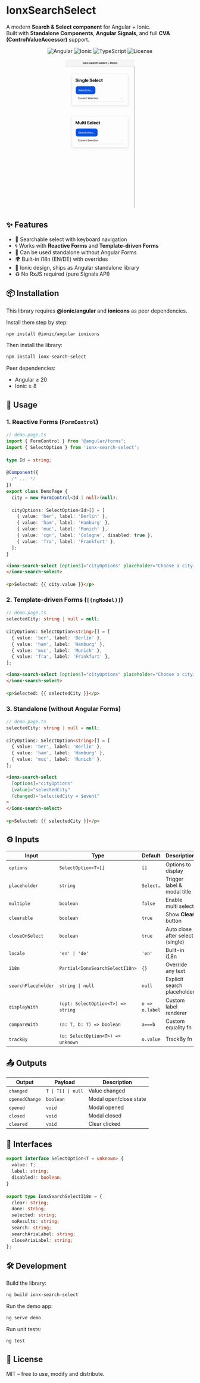 # IonxSearchSelect

A modern **Search & Select component** for Angular + Ionic.  
Built with **Standalone Components**, **Angular Signals**, and full **CVA (ControlValueAccessor)** support.

<p align="center">
  <img alt="Angular" src="https://img.shields.io/badge/Angular-20+-dd0031?logo=angular&logoColor=white">
  <img alt="Ionic" src="https://img.shields.io/badge/Ionic-8+-3880ff?logo=ionic&logoColor=white">
  <img alt="TypeScript" src="https://img.shields.io/badge/TypeScript-5.9-3178c6?logo=typescript&logoColor=white">
  <img alt="License" src="https://img.shields.io/badge/License-MIT-green">
</p>

<p align="center">
  <img src="demo.gif" alt="IonxSearchSelect Demo" height="400">
</p>

## ✨ Features

- 🔎 Searchable select with keyboard navigation
- 🌀 Works with **Reactive Forms** and **Template-driven Forms**
- 🧩 Can be used standalone without Angular Forms
- 🌍 Built-in i18n (EN/DE) with overrides
- 🎨 Ionic design, ships as Angular standalone library
- ♻️ No RxJS required (pure Signals API)

## 📦 Installation

This library requires **@ionic/angular** and **ionicons** as peer dependencies.

Install them step by step:

```bash
npm install @ionic/angular ionicons
```

Then install the library:

```bash
npm install ionx-search-select
```

Peer dependencies:

- Angular ≥ 20
- Ionic ≥ 8

## 🚀 Usage

### 1. Reactive Forms (`FormControl`)

```ts
// demo.page.ts
import { FormControl } from '@angular/forms';
import { SelectOption } from 'ionx-search-select';

type Id = string;

@Component({
  /* ... */
})
export class DemoPage {
  city = new FormControl<Id | null>(null);

  cityOptions: SelectOption<Id>[] = [
    { value: 'ber', label: 'Berlin' },
    { value: 'ham', label: 'Hamburg' },
    { value: 'muc', label: 'Munich' },
    { value: 'cgn', label: 'Cologne', disabled: true },
    { value: 'fra', label: 'Frankfurt' },
  ];
}
```

```html
<ionx-search-select [options]="cityOptions" placeholder="Choose a city…" [formControl]="city">
</ionx-search-select>

<p>Selected: {{ city.value }}</p>
```

### 2. Template-driven Forms (`[(ngModel)]`)

```ts
// demo.page.ts
selectedCity: string | null = null;

cityOptions: SelectOption<string>[] = [
  { value: 'ber', label: 'Berlin' },
  { value: 'ham', label: 'Hamburg' },
  { value: 'muc', label: 'Munich' },
  { value: 'fra', label: 'Frankfurt' },
];
```

```html
<ionx-search-select [options]="cityOptions" placeholder="Choose a city…" [(ngModel)]="selectedCity">
</ionx-search-select>

<p>Selected: {{ selectedCity }}</p>
```

### 3. Standalone (without Angular Forms)

```ts
// demo.page.ts
selectedCity: string | null = null;

cityOptions: SelectOption<string>[] = [
  { value: 'ber', label: 'Berlin' },
  { value: 'ham', label: 'Hamburg' },
  { value: 'muc', label: 'Munich' },
];
```

```html
<ionx-search-select
  [options]="cityOptions"
  [value]="selectedCity"
  (changed)="selectedCity = $event"
>
</ionx-search-select>

<p>Selected: {{ selectedCity }}</p>
```

## ⚙️ Inputs

| Input               | Type                               | Default        | Description                      |
| ------------------- | ---------------------------------- | -------------- | -------------------------------- |
| `options`           | `SelectOption<T>[]`                | `[]`           | Options to display               |
| `placeholder`       | `string`                           | `Select…`      | Trigger label & modal title      |
| `multiple`          | `boolean`                          | `false`        | Enable multi select              |
| `clearable`         | `boolean`                          | `true`         | Show **Clear** button            |
| `closeOnSelect`     | `boolean`                          | `true`         | Auto close after select (single) |
| `locale`            | `'en' \| 'de'`                     | `'en'`         | Built-in i18n                    |
| `i18n`              | `Partial<IonxSearchSelectI18n>`    | `{}`           | Override any text                |
| `searchPlaceholder` | `string \| null`                   | `null`         | Explicit search placeholder      |
| `displayWith`       | `(opt: SelectOption<T>) => string` | `o => o.label` | Custom label renderer            |
| `compareWith`       | `(a: T, b: T) => boolean`          | `a===b`        | Custom equality fn               |
| `trackBy`           | `(o: SelectOption<T>) => unknown`  | `o.value`      | TrackBy fn                       |

## 📤 Outputs

| Output         | Payload            | Description            |
| -------------- | ------------------ | ---------------------- |
| `changed`      | `T \| T[] \| null` | Value changed          |
| `openedChange` | `boolean`          | Modal open/close state |
| `opened`       | `void`             | Modal opened           |
| `closed`       | `void`             | Modal closed           |
| `cleared`      | `void`             | Clear clicked          |

## 🔑 Interfaces

```ts
export interface SelectOption<T = unknown> {
  value: T;
  label: string;
  disabled?: boolean;
}

export type IonxSearchSelectI18n = {
  clear: string;
  done: string;
  selected: string;
  noResults: string;
  search: string;
  searchAriaLabel: string;
  closeAriaLabel: string;
};
```

## 🛠️ Development

Build the library:

```bash
ng build ionx-search-select
```

Run the demo app:

```bash
ng serve demo
```

Run unit tests:

```bash
ng test
```

## 📄 License

MIT – free to use, modify and distribute.
